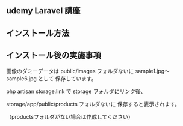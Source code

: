 ## udemy Laravel 講座

## インストール方法

## インストール後の実施事項

画像のダミーデータは
public/images フォルダないに
sample1.jpg～sample6.jpg として
保存しています。

php artisan storage:link で
storage フォルダにリンク後、

storage/app/public/products フォルダないに
保存すると表示されます。

（productsフォルダがない場合は作成してください）